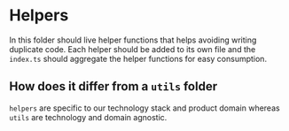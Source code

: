 # Helpers

In this folder should live helper functions that helps avoiding writing duplicate code.
Each helper should be added to its own file and the `index.ts` should aggregate the helper
functions for easy consumption.

## How does it differ from a `utils` folder

`helpers` are specific to our technology stack and product domain whereas `utils`
are technology and domain agnostic.
